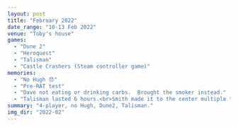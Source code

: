 ```yaml
---
layout: post
title: "February 2022"
date_range: "10-13 Feb 2022"
venue: "Toby's house"
games:
  - "Dune 2"
  - "Heroquest"
  - "Talisman"
  - "Castle Crashers (Steam controller game)"
memories:
  - "No Hugh 😞"
  - "Pre-RAT test"
  - "Dave not eating or drinking carbs.  Brought the smoker instead."
  - "Talisman lasted 6 hours.<br>Smith made it to the center multiple times.  And left again.<br>Toby turned into a toad.  Multiple times.  Frogstomp."
summary: "4-player, no Hugh, Dune2, Talisman."
img_dir: "2022-02"
---
```

